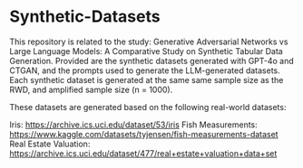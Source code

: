 # Synthetic-Datasets
This repository is related to the study: Generative Adversarial Networks vs Large Language Models: A Comparative Study on Synthetic Tabular Data Generation. Provided are the synthetic datasets generated with GPT-4o and CTGAN, and the prompts used to generate the LLM-generated datasets. Each synthetic dataset is generated at the same same sample size as the RWD, and amplified sample size (n = 1000).

These datasets are generated based on the following real-world datasets:

Iris: https://archive.ics.uci.edu/dataset/53/iris
Fish Measurements: https://www.kaggle.com/datasets/tyjensen/fish-measurements-dataset
Real Estate Valuation: https://archive.ics.uci.edu/dataset/477/real+estate+valuation+data+set
